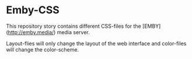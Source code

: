 # Emby-CSS

This repository story contains different CSS-files for the [EMBY] (http://emby.media/) media server.

Layout-flies will only change the layout of the web interface and color-files will change the color-scheme.
